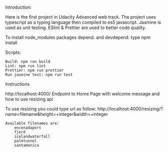 Introduction:

Here is the first project in Udacity Advanced web track.
The project uses typescript as a typing language then compiled to es5 javascript.
Jasmine is used as unit testing.
ESlint & Prettier are used to better code quality.

To install node_modules packages depend. and devdepend. type npm install 

Scripts:
    
    Build: npm run build
    Lint: npm run lint
    Prettier: npm run prettier
    Run jasmine test: npm run test


Instructions

http://localhost:4000/
Endpoint to Home Page with welcome message and how to use resizing api

To use resizing you could type url as follow:
http://localhost:4000/resizing/?name=filename&height=+integer&width=+integer


    Available filenames are:
        encenadaport
        fjord
        icelandwaterfall
        palmtunnel
        santamonica
